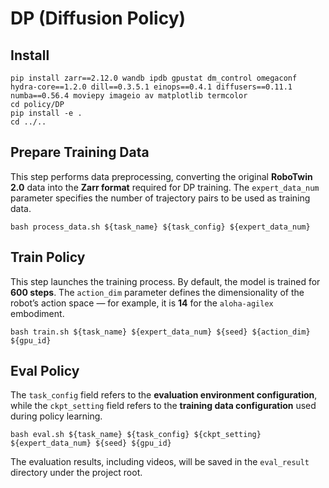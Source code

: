 # DP (Diffusion Policy)

## Install
```
pip install zarr==2.12.0 wandb ipdb gpustat dm_control omegaconf hydra-core==1.2.0 dill==0.3.5.1 einops==0.4.1 diffusers==0.11.1 numba==0.56.4 moviepy imageio av matplotlib termcolor
cd policy/DP
pip install -e .
cd ../..
```

## Prepare Training Data

This step performs data preprocessing, converting the original **RoboTwin 2.0** data into the **Zarr format** required for DP training.
The `expert_data_num` parameter specifies the number of trajectory pairs to be used as training data.

```
bash process_data.sh ${task_name} ${task_config} ${expert_data_num}
```

## Train Policy

This step launches the training process.
By default, the model is trained for **600 steps**. The `action_dim` parameter defines the dimensionality of the robot’s action space — for example, it is **14** for the `aloha-agilex` embodiment.

```
bash train.sh ${task_name} ${expert_data_num} ${seed} ${action_dim} ${gpu_id}
```

## Eval Policy

The `task_config` field refers to the **evaluation environment configuration**, while the `ckpt_setting` field refers to the **training data configuration** used during policy learning.

```
bash eval.sh ${task_name} ${task_config} ${ckpt_setting} ${expert_data_num} ${seed} ${gpu_id}
```

The evaluation results, including videos, will be saved in the `eval_result` directory under the project root.
